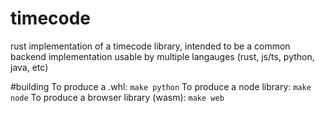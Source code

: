 # timecode
rust implementation of a timecode library, intended to be a common backend implementation usable by multiple langauges (rust, js/ts, python, java, etc)

#building
To produce a .whl: `make python`
To produce a node library: `make node`
To produce a browser library (wasm): `make web`
